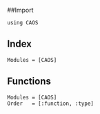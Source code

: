 ##Import

```
using CAOS
```

## Index

```@index
Modules = [CAOS]
```

## Functions

```@autodocs
Modules = [CAOS]
Order   = [:function, :type]
```
